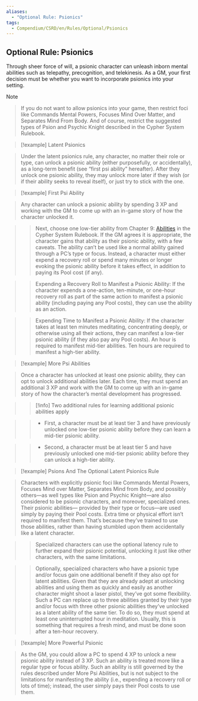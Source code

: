 ```yaml
---
aliases:
  - "Optional Rule: Psionics"
tags:
  - Compendium/CSRD/en/Rules/Optional/Psionics
---
```

## Optional Rule: Psionics  
  
Through sheer force of will, a psionic character can unleash inborn mental abilities such as telepathy, precognition, and telekinesis. As a GM, your first decision must be whether you want to incorporate psionics into your setting.    
>[!note]    
>If you do not want to allow psionics into your game, then restrict foci like Commands Mental Powers, Focuses Mind Over Matter, and Separates Mind From Body. And of course, restrict the suggested types of Psion and Psychic Knight described in the Cypher System Rulebook.  
  
> [!example] Latent Psionics    
> Under the latent psionics rule, any character, no matter their role or type, can unlock a psionic ability (either purposefully, or accidentally), as a long-term benefit (see “first psi ability” hereafter). After they unlock one psionic ability, they may unlock more later if they wish (or if their ability seeks to reveal itself), or just try to stick with the one.  
  
> [!example] First Psi Ability    
> Any character can unlock a psionic ability by spending 3 XP and working with the GM to come up with an in-game story of how the character unlocked it.     
>   
> > Next, choose one low-tier ability from Chapter 9: [Abilities](Abilities.md) in the Cypher System Rulebook. If the GM agrees it is appropriate, the character gains that ability as their psionic ability, with a few caveats. The ability can’t be used like a normal ability gained through a PC’s type or focus. Instead, a character must either expend a recovery roll or spend many minutes or longer evoking the psionic ability before it takes effect, in addition to paying its Pool cost (if any).	   
>    
>>  Expending a Recovery Roll to Manifest a Psionic Ability: If the character expends a one-action, ten-minute, or one-hour recovery roll as part of the same action to manifest a psionic ability (including paying any Pool costs), they can use the ability as an action.   
>    
>>  Expending Time to Manifest a Psionic Ability: If the character takes at least ten minutes meditating, concentrating deeply, or otherwise using all their actions, they can manifest a low-tier psionic ability (if they also pay any Pool costs). An hour is required to manifest mid-tier abilities. Ten hours are required to manifest a high-tier ability.  
  
> [!example] More Psi Abilities    
> Once a character has unlocked at least one psionic ability, they can opt to unlock additional abilities later. Each time, they must spend an additional 3 XP and work with the GM to come up with an in-game story of how the character’s mental development has progressed.     
>   
> >[!info] Two additional rules for learning additional psionic abilities apply    
> > - First, a character must be at least tier 3 and have previously unlocked one low-tier psionic ability before they can learn a mid-tier psionic ability.     
> > - Second, a character must be at least tier 5 and have previously unlocked one mid-tier psionic ability before they can unlock a high-tier ability.  
  
> [!example] Psions And The Optional Latent Psionics Rule    
> Characters with explicitly psionic foci like Commands Mental Powers, Focuses Mind over Matter, Separates Mind from Body, and possibly others—as well types like Psion and Psychic Knight—are also considered to be psionic characters, and moreover, specialized ones. Their psionic abilities— provided by their type or focus—are used simply by paying their Pool costs. Extra time or physical effort isn’t required to manifest them. That’s because they’ve trained to use those abilities, rather than having stumbled upon them accidentally like a latent character.     
> >Specialized characters can use the optional latency rule to further expand their psionic potential, unlocking it just like other characters, with the same limitations.    
>  
> >Optionally, specialized characters who have a psionic type and/or focus gain one additional benefit if they also opt for latent abilities. Given that they are already adept at unlocking abilities and using them as quickly and easily as another character might shoot a laser pistol, they’ve got some flexibility. Such a PC can replace up to three abilities granted by their type and/or focus with three other psionic abilities they’ve unlocked as a latent ability of the same tier. To do so, they must spend at least one uninterrupted hour in meditation. Usually, this is something that requires a fresh mind, and must be done soon after a ten-hour recovery.   
  
> [!example] More Powerful Psionic    
> As the GM, you could allow a PC to spend 4 XP to unlock a new psionic ability instead of 3 XP. Such an ability is treated more like a regular type or focus ability. Such an ability is still governed by the rules described under More Psi Abilities, but is not subject to the limitations for manifesting the ability (i.e., expending a recovery roll or lots of time); instead, the user simply pays their Pool costs to use them.